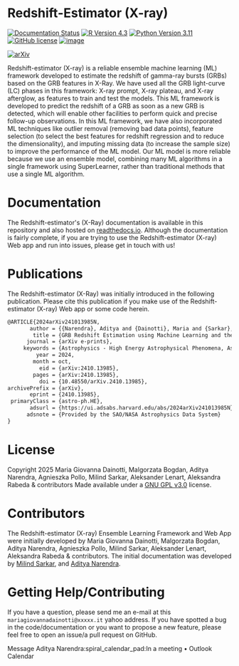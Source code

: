 # Redshift-Estimator (X-ray)
<!--[![Status of Build and Tests Workflow](https://github.com/aritraghsh09/GaMPEN/actions/workflows/main.yml/badge.svg)](https://github.com/aritraghsh09/GaMPEN/actions/workflows/main.yml)-->
[![Documentation Status](https://readthedocs.org/projects/gampen/badge/?version=latest)](https://grb-web-app.readthedocs.io/en/latest/)
[![R Version 4.3](https://img.shields.io/badge/R-4.3-blue)](https://cran.r-project.org/)
[![Python Version 3.11](https://img.shields.io/badge/Python-3.8-blue)](https://www.python.org/downloads/)
[![GitHub license](https://img.shields.io/github/license/gammarayapp/GRB-Web-App)](https://github.com/gammarayapp/GRB-Web-App/blob/main/LICENSE)
[![image](https://img.shields.io/badge/code%20style-black-000000.svg)](https://github.com/psf/black)
<!--[![Code DOI](https://zenodo.org/badge/841602738.svg)](https://doi.org/10.5281/zenodo.14704737)-->
<!--[![Publication DOI](https://img.shields.io/badge/publication%20doi-10.3847%2F1538--4357%2Fac7f9e-blue)](https://doi.org/10.3847/1538-4357/ac7f9e)-->
[![arXiv](https://img.shields.io/badge/arXiv-2410.13985-blue)](https://arxiv.org/pdf/2410.13985)

Redshift-estimator (X-ray) is a reliable ensemble machine learning (ML) framework developed to estimate the redshift of gamma-ray bursts (GRBs) based on the GRB features in X-Ray. We have used all the GRB light-curve (LC) phases in this framework: X-ray prompt, X-ray plateau, and X-ray afterglow, as features to train and test the models.
This ML framework is developed to predict the redshift of a GRB as soon as a new GRB is detected, which will enable other facilities to perform quick and precise follow-up observations. In this ML framework, we have also incorporated ML techniques like outlier removal (removing bad data points), feature selection (to select the best features for redshift regression and to reduce the dimensionality), and imputing missing data (to increase the sample size) to improve the performance of the ML model.
Our ML model is more reliable because we use an ensemble model, combining many ML algorithms in a single framework using SuperLearner, rather than traditional methods that use a single ML algorithm.
# Documentation
The Redshift-estimator's (X-Ray) documentation is available in this repository and also hosted
on [readthedocs.io](https://grb-web-app.readthedocs.io/en/latest/).
Although the documentation is fairly complete, if you are trying to use the Redshift-estimator (X-ray) Web app and run into issues,
please get in touch with us!
# Publications
The Redshift-estimator (X-Ray) was initially introduced in the following publication. Please cite this publication if you make use of the Redshift-estimator (X-ray) Web app or some code herein.
``` tex
@ARTICLE{2024arXiv241013985N,
       author = {{Narendra}, Aditya and {Dainotti}, Maria and {Sarkar}, Milind and {Lenart}, Aleksander and {Bogdan}, Malgorzata and {Pollo}, Agnieszka and {Zhang}, Bing and {Rabeda}, Aleksandra and {Petrosian}, Vahe and {Kazunari}, Iwasaki},
        title = {GRB Redshift Estimation using Machine Learning and the Associated Web-App},
      journal = {arXiv e-prints},
     keywords = {Astrophysics - High Energy Astrophysical Phenomena, Astrophysics - Instrumentation and Methods for Astrophysics},
         year = 2024,
        month = oct,
          eid = {arXiv:2410.13985},
        pages = {arXiv:2410.13985},
          doi = {10.48550/arXiv.2410.13985},
archivePrefix = {arXiv},
       eprint = {2410.13985},
 primaryClass = {astro-ph.HE},
       adsurl = {https://ui.adsabs.harvard.edu/abs/2024arXiv241013985N},
      adsnote = {Provided by the SAO/NASA Astrophysics Data System}
}
```
# License
Copyright 2025 Maria Giovanna Dainotti, Malgorzata Bogdan, Aditya Narendra, Agnieszka Pollo, Milind Sarkar, Aleksander Lenart, Aleksandra Rabeda & contributors
Made available under a [GNU GPL
v3.0](https://github.com/gammarayapp/GRB-Web-App/blob/main/LICENSE)
license.
# Contributors
The Redshift-estimator (X-ray) Ensemble Learning Framework and Web App were initially developed by Maria Giovanna Dainotti, Malgorzata Bogdan, Aditya Narendra, Agnieszka Pollo, Milind Sarkar, Aleksander Lenart, Aleksandra Rabeda & contributors.
The initial documentation was developed by [Milind Sarkar](https://milind018.github.io/), and [Aditya Narendra](https://github.com/AdityaNarendra).
# Getting Help/Contributing
If you have a question, please send me an e-mail at this
`mariagiovannadainotti@xxxxx.it` yahoo address.
If you have spotted a bug in the code/documentation or you want to
propose a new feature, please feel free to open an issue/a pull request
on GitHub.











Message Aditya Narendra:spiral_calendar_pad:In a meeting • Outlook Calendar




